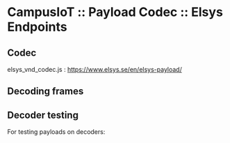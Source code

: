 # CampusIoT :: Payload Codec :: Elsys Endpoints

## Codec
elsys_vnd_codec.js : https://www.elsys.se/en/elsys-payload/


## Decoding frames


## Decoder testing
For testing payloads on decoders:

